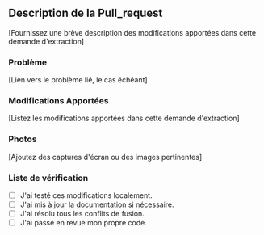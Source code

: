 ## Description de la Pull_request
[Fournissez une brève description des modifications apportées dans cette demande d'extraction]

### Problème
[Lien vers le problème lié, le cas échéant]

### Modifications Apportées
[Listez les modifications apportées dans cette demande d'extraction]

### Photos 
[Ajoutez des captures d'écran ou des images pertinentes]

### Liste de vérification
- [ ] J'ai testé ces modifications localement.
- [ ] J'ai mis à jour la documentation si nécessaire.
- [ ] J'ai résolu tous les conflits de fusion.
- [ ] J'ai passé en revue mon propre code.